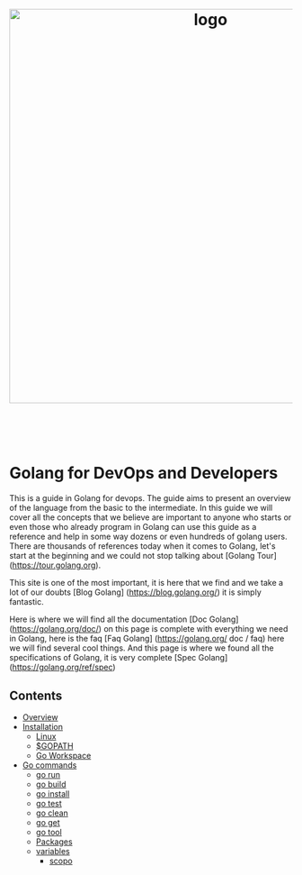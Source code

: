 <h1 align="center">
  <br />
  <img src="https://github.com/jeffotoni/goworkshopdevops/blob/master/godevops.png" alt="logo" width="700" />
  <br />
  <br />
  <br />
</h1>

# Golang for DevOps and Developers

This is a guide in Golang for devops. The guide aims to present an overview of the language from the basic to the intermediate. In this guide we will cover all the concepts that we believe are important to anyone who starts or even those who already program in Golang can use this guide as a reference and help in some way dozens or even hundreds of golang users.
There are thousands of references today when it comes to Golang, let's start at the beginning and we could not stop talking about [Golang Tour] (https://tour.golang.org).

This site is one of the most important, it is here that we find and we take a lot of our doubts [Blog Golang] (https://blog.golang.org/) it is simply fantastic.

Here is where we will find all the documentation [Doc Golang] (https://golang.org/doc/) on this page is complete with everything we need in Golang, here is the faq [Faq Golang] (https://golang.org/ doc / faq) here we will find several cool things.
And this page is where we found all the specifications of Golang, it is very complete [Spec Golang] (https://golang.org/ref/spec)

## Contents

- [Overview](#overview)
- [Installation](#installation)
  - [Linux](#linux)
  - [$GOPATH](#gopath)
  - [Go Workspace](#goworkspace)
- [Go commands](#gocommands)
    - [go run](@gorun)
    - [go build](@gobuild)
    - [go install](@goinstall)
    - [go test](@gotest)
    - [go clean](@goclean)
    - [go get](@goget)
    - [go tool](@gotool)   
  - [Packages](#package)
  - [variables](#variables)
    - [scopo](#scopo)
    
   

